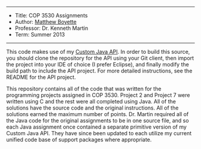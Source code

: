 *******************************************************************

* Title:     COP 3530 Assignments
* Author:    [Matthew Boyette](mailto:Dyndrilliac@gmail.com)
* Professor: Dr. Kenneth Martin
* Term:      Summer 2013

*******************************************************************

This code makes use of my [Custom Java API](https://github.com/Dyndrilliac/java-custom-api). In order to build this source, you should clone the repository for the API using your Git client, then import the project into your IDE of choice (I prefer Eclipse), and finally modify the build path to include the API project. For more detailed instructions, see the README for the API project.

This repository contains all of the code that was written for the programming projects assigned in COP 3530. Project 2 and Project 7 were written using C and the rest were all completed using Java. All of the solutions have the source code and the original instructions. All of the solutions earned the maximum number of points. Dr. Martin required all of the Java code for the original assignments to be in one source file, and so each Java assignment once contained a separate primitive version of my Custom Java API. They have since been updated to each utilize my current unified code base of support packages where appropriate.